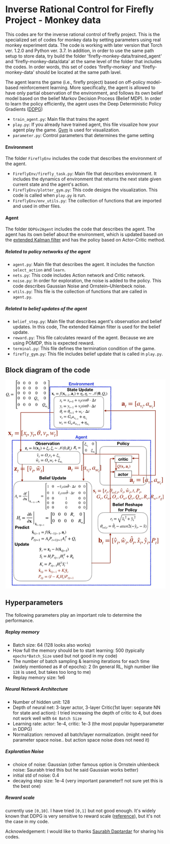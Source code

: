 # Inverse Rational Control for Firefly Project - Monkey data

This codes are for the inverse rational control of firefly project. 
This is the specialized set of codes for monkey data by setting parameters using real monkey experiment data. 
The code is working with later version that Torch ver. 1.2.0 and Python ver. 3.7. 
In addition, in order to use the same path setup to store data, try build the folder 'firefly-monkey-data/trained_agent' and 'firefly-monkey-data/data' at the same level of the folder that includes the codes. In order words, this set of codes 'firefly-monkey' and 'firefly-monkey-data' should be located at the same path lavel. 

The agent learns the game (i.e., firefly project) based on off-policy model-based 
reinforcement learning. 
More specifically, the agent is allowed to have only partial observation of the environment, and
follows its own belief model based on the belief Markov Decision Process (Belief MDP). 
In order to learn the policy efficiently, the agent uses the Deep Deterministic Policy Gradients ([DDPG](https://arxiv.org/abs/1509.02971))


- `train_agent.py`: Main file that trains the agent 
- `play.py`: If you already have trained agent,
 this file visualize how your agent play the game. [Gym](https://gym.openai.com/) is used for visualization.
- `parameter.py`: Control parameters that determines the game setting


#### Environment
The folder `FireflyEnv` includes the code that describes the environment of the agent.
- `FireflyEnv/firefly_task.py`: Main file that describes environment. 
It includes the dynamics of environment that returns the next state given current state and the agent's action.
- `FireflyEnv/plotter_gym.py`: This code designs the visualization. This code is called when `play.py` is run. 
- `FireflyEnv/env_utils.py`: The collection of functions that are imported and used in other files. 

#### Agent
The folder `DDPGv2Agent` includes the code that describes the agent. 
The agent has its own belief about the environment, which is updated based on the [extended Kalman filter](https://en.wikipedia.org/wiki/Extended_Kalman_filter) 
and has the policy based on Actor-Critic method. 

##### Related to policy networks of the agent
- `agent.py`: Main file that describes the agent. It includes the function `select_action` and `learn`.
- `nets.py`: This code includes Action network and Critic network.
- `noise.py`: In order for exploration, the noise is added to the policy. This code describes Gaussian Noise and Ornstein–Uhlenbeck noise. 
- `utils.py`: This file is the collection of functions that are called in `agent.py`.

##### Related to belief updates of the agent
- `belief_step.py`: Main file that describes agent's observation and belief updates. 
In this code, The extended Kalman filter is used for the belief update. 
- `reward.py`: This file calculates reward of the agent. Because we are using POMDP, this is expected reward.
- `terminal.py`: This file defines the termination condition of the game. 
- `firefly_gym.py`: This file includes belief update that is called in `play.py`. 

## Block diagram of the code
![Block Diagram](./documents/code_framework.jpg) 
## Hyperparameters
The following parameters play an important role to determine the performance. 

##### Replay memory
- Batch size: 64 (128 looks also works)
- How full the memory should be to start learning: 500 (typically `epochs*Batch_Size` used but not good in my code) 
- The number of batch sampling & learning iterations for each time (widely mentioned as # of epochs): 2 (In general RL, high number like `128` is used, but takes too long to me)
- Replay memory size: 1e6

##### Neural Network Architecture
- Number of hidden unit: 128
- Depth of neural net: 3-layer actor, 3-layer Critic(1st layer: separate NN for state and action): I tried increasing the depth of critic to 4, but does not work well with `64 Batch Size` 
- Learning rate: actor: 1e-4, critic: 1e-3 (the most popular hyperparameter in DDPG)
- Normalization: removed all batch/layer normalization. (might need for parameter space noise.. but action space noise does not need it)

##### Exploration Noise
- choice of noise: Gaussian (other famous option is Ornstein uhlenbeck noise: Saurabh tried this but he said Gaussian works better)
- initial std of noise: 0.4
- decaying step size: 1e-4 (very important parameter!! not sure yet this is the best one)

##### Reward scale
currently use `[0,10]`. I have tried `[0,1]` but not good enough. It's widely known that DDPG is very sensitive to reward scale ([reference](https://arxiv.org/pdf/1709.06560.pdf)), but it's not the case in my code.

Acknowledgement: I would like to thanks [Saurabh Daptardar](https://github.com/svd3/) for sharing his codes. 
